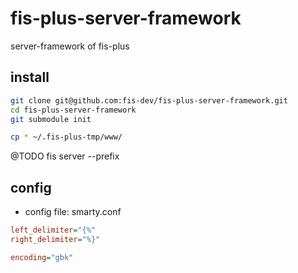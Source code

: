 # fis-plus-server-framework
server-framework of fis-plus

## install

```bash
git clone git@github.com:fis-dev/fis-plus-server-framework.git
cd fis-plus-server-framework
git submodule init

cp * ~/.fis-plus-tmp/www/

```
@TODO fis server --prefix

## config

- config file: smarty.conf

```ini
left_delimiter="{%"
right_delimiter="%}"

encoding="gbk"
```